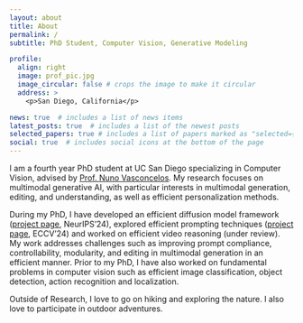 ```yaml
---
layout: about
title: About
permalink: /
subtitle: PhD Student, Computer Vision, Generative Modeling

profile:
  align: right
  image: prof_pic.jpg
  image_circular: false # crops the image to make it circular
  address: >
    <p>San Diego, California</p>

news: true  # includes a list of news items
latest_posts: true  # includes a list of the newest posts
selected_papers: true # includes a list of papers marked as "selected={true}"
social: true  # includes social icons at the bottom of the page
---
```


I am a fourth year PhD student at UC San Diego specializing in Computer Vision, advised by [Prof. Nuno Vasconcelos](http://www.svcl.ucsd.edu/people/nuno/). My research focuses on multimodal generative AI, with particular interests in multimodal generation, editing, and understanding, as well as efficient personalization methods.

During my PhD, I have developed an efficient diffusion model framework ([project page](https://deepaksridhar.github.io/factorgraphdiffusion.github.io/), NeurIPS’24), explored efficient prompting techniques ([project page](https://deepaksridhar.github.io/promptsliders.github.io/), ECCV’24) and worked on efficient video reasoning (under review). My work addresses challenges such as improving prompt compliance, controllability, modularity, and editing in multimodal generation in an efficient manner. Prior to my PhD, I have also worked on fundamental problems in computer vision such as efficient image classification, object detection, action recognition and localization.
<!-- My recent work is an efficient diffusion model framework ([link](https://deepaksridhar.github.io/factorgraphdiffusion.github.io/)) that offers high prompt compliance, controllability, modularity, editing and applicability to multimodal content generation (video, audio and 3D), understanding and editing. Previously, I have worked on some fundamental vision problems such as efficient classification and detection in images and videos. -->

Outside of Research, I love to go on hiking and exploring the nature. I also love to participate in outdoor adventures. 

<!-- Put your address / P.O. box / other info right below your picture. You can also disable any of these elements by editing `profile` property of the YAML header of your `_pages/about.md`. Edit `_bibliography/papers.bib` and Jekyll will render your [publications page](/al-folio/publications/) automatically.

Link to your social media connections, too. This theme is set up to use [Font Awesome icons](http://fortawesome.github.io/Font-Awesome/) and [Academicons](https://jpswalsh.github.io/academicons/), like the ones below. Add your Facebook, Twitter, LinkedIn, Google Scholar, or just disable all of them. -->
